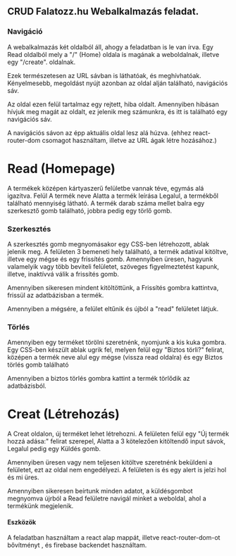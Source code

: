 ## CRUD Falatozz.hu Webalkalmazás feladat.

### Navigáció

A webalkalmazás két oldalból áll, ahogy a feladatban is le van írva. 
Egy Read oldalból mely a "/" (Home) oldala is magának a weboldalnak,
illetve egy "/create". oldalnak. 

Ezek természetesen az URL sávban is láthatóak, és meghívhatóak. 
Kényelmesebb, megoldást nyújt azonban az oldal alján található, 
navigációs sáv.

Az oldal ezen felül tartalmaz egy rejtett, hiba oldalt. 
Amennyiben hibásan hívjuk meg magát az oldalt, 
ez jelenik meg számunkra, és itt is található egy navigációs sáv.

A navigációs sávon az épp aktuális oldal lesz alá húzva.
(ehhez react-router-dom csomagot használtam, illetve az  URL ágak létre hozásához.)

# Read (Homepage)
A termékek középen kártyaszerű felületbe vannak téve, egymás alá igazítva.
Felül A termék neve
Alatta a termék leírása
Legalul, a termékből található mennyiség látható.
A termék darab száma mellet balra egy szerkesztő gomb található,
jobbra pedig egy törlő gomb.

### Szerkesztés
 A szerkesztés gomb megnyomásakor egy CSS-ben létrehozott, ablak jelenik meg.
 A felületen 3 bemeneti hely található, a termék adatival kitöltve,
 illetve egy mégse és egy frissítés gomb.
 Amennyiben üresen, hagyunk valamelyik vagy több beviteli felületet,
 szöveges figyelmeztetést kapunk, illetve,
 inaktívvá válik a frissítés gomb.

 Amennyiben sikeresen mindent kitöltöttünk, a Frissítés gombra kattintva, 
 frissül az adatbázisban a termék. 

 Amennyiben a mégsére, a felület eltűnik és újból a "read" felületet látjuk.

 ### Törlés
 Amennyiben egy terméket törölni szeretnénk, nyomjunk a kis kuka gombra. 
 Egy CSS-ben készült ablak ugrik fel, melyen 
 felül egy "Biztos törli?" felirat,
 középen a termék neve
 alul egy mégse (vissza read oldalra) és egy Biztos törlés gomb található

 Amennyiben a biztos törlés gombra kattint a termék törlődik az adatbázisból.

 # Creat (Létrehozás)
A Creat oldalon, új terméket lehet létrehozni.
A felületen felül egy "Új termék hozzá adása:" felirat szerepel,
Alatta a 3 kötelezően kitöltendő input sávok,
Legalul pedig egy Küldés gomb.

Amennyiben üresen vagy nem teljesen kitöltve szeretnénk beküldeni a felületet,
ezt az oldal nem engedélyezi.
A felületen is és egy alert is jelzi hol és mi üres. 

Amennyiben sikeresen beírtunk minden adatot, a küldésgombot megnyomva 
újrból a Read felületre navigál minket a weboldal, ahol a termékünk megjelenik.

#### Eszközök
A feladatban használtam a react alap mappát, illetve react-router-dom-ot bővítményt , és firebase backendet használtam.
